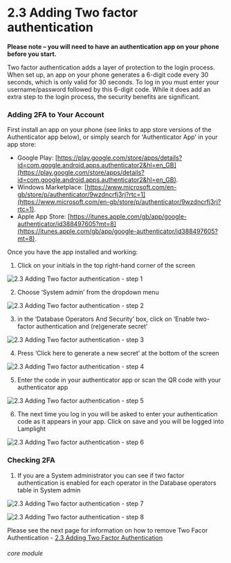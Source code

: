 # 2.3 Adding Two factor authentication

**Please note – you will need to have an authentication app on your phone before you start.**

Two factor authentication adds a layer of protection to the login process. When set up, an app on your phone generates a 6-digit code every 30 seconds, which is only valid for 30 seconds. To log in you must enter your username/password followed by this 6-digit code. While it does add an extra step to the login process, the security benefits are significant.

### Adding 2FA to Your Account

First install an app on your phone (see links to app store versions of the Authenticator app below), or simply search for 'Authenticator App' in your app store: 
  - Google Play: [https://play.google.com/store/apps/details?id=com.google.android.apps.authenticator2&hl=en_GB](https://play.google.com/store/apps/details?id=com.google.android.apps.authenticator2&hl=en_GB).
  - Windows Marketplace: [https://www.microsoft.com/en-gb/store/p/authenticator/9wzdncrfj3rj?rtc=1](https://www.microsoft.com/en-gb/store/p/authenticator/9wzdncrfj3rj?rtc=1).
  - Apple App Store: [https://itunes.apple.com/gb/app/google-authenticator/id388497605?mt=8](https://itunes.apple.com/gb/app/google-authenticator/id388497605?mt=8).

Once you have the app installed and working: 

1. Click on your initials in the top right-hand corner of the screen

![2.3 Adding Two factor authentication - step 1](2.3_Adding_Two_factor_authentication_im_1.png)

2. Choose ‘System admin’ from the dropdown menu

![2.3 Adding Two factor authentication - step 2](2.3_Adding_Two_factor_authentication_im_2.png)

3. in the ‘Database Operators And Security’ box, click on ‘Enable two-factor authentication and (re)generate secret’

![2.3 Adding Two factor authentication - step 3](2.3_Adding_Two_factor_authentication_im_3.png)

4. Press ‘Click here to generate a new secret’ at the bottom of the screen

![2.3 Adding Two factor authentication - step 4](2.3_Adding_Two_factor_authentication_im_4.png)

5. Enter the code in your authenticator app or scan the QR code with your authenticator app

![2.3 Adding Two factor authentication - step 5](2.3_Adding_Two_factor_authentication_im_5.png)

6. The next time you log in you will be asked to enter your authentication code as it appears in your app. Click on save and you will be logged into Lamplight

![2.3 Adding Two factor authentication - step 6](2.3_Adding_Two_factor_authentication_im_6.png)

### Checking 2FA

1. If you are a System administrator you can see if two factor authentication is enabled for each operator in the Database operators table in System admin

![2.3 Adding Two factor authentication - step 7](2.3_Adding_Two_factor_authentication_im_7.png)

![2.3 Adding Two factor authentication - step 8](2.3_Adding_Two_factor_authentication_im_8.png)

Please see the next page for information on how to remove Two Facor Authentication - [2.3 Adding Two Factor Authentication](help/index/p/2.3)


###### core module
